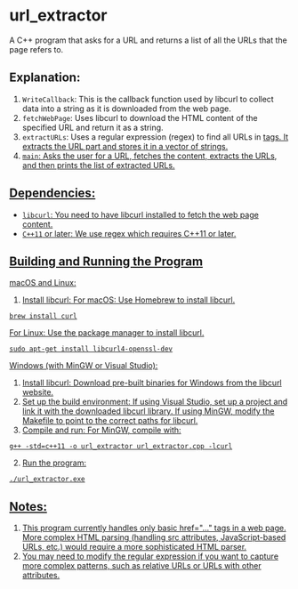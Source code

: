 # url_extractor
A C++ program that asks for a URL and returns a list of all the URLs that the page refers to.

## Explanation:
1. `WriteCallback`:
This is the callback function used by libcurl to collect data into a string as it is downloaded from the web page.
1. `fetchWebPage`:
Uses libcurl to download the HTML content of the specified URL and return it as a string.
1. `extractURLs`:
Uses a regular expression (regex) to find all URLs in <a href="..."> tags. It extracts the URL part and stores it in a vector of strings.
1. `main`:
Asks the user for a URL, fetches the content, extracts the URLs, and then prints the list of extracted URLs.

## Dependencies:
  - `libcurl`: You need to have libcurl installed to fetch the web page content.
  - `C++11` or later: We use regex which requires C++11 or later.

## Building and Running the Program
macOS and Linux:
1. Install libcurl:
For macOS: Use Homebrew to install libcurl.
```
brew install curl
```
For Linux: Use the package manager to install libcurl.
```
sudo apt-get install libcurl4-openssl-dev
```

Windows (with MinGW or Visual Studio):
1. Install libcurl:
Download pre-built binaries for Windows from the libcurl website.
2. Set up the build environment:
If using Visual Studio, set up a project and link it with the downloaded libcurl library.
If using MinGW, modify the Makefile to point to the correct paths for libcurl.
3. Compile and run:
For MinGW, compile with:
```
g++ -std=c++11 -o url_extractor url_extractor.cpp -lcurl
```
2. Run the program:
```
./url_extractor.exe
```

## Notes:
1. This program currently handles only basic href="..." tags in a web page. More complex HTML parsing (handling src attributes, JavaScript-based URLs, etc.) would require a more sophisticated HTML parser.
1. You may need to modify the regular expression if you want to capture more complex patterns, such as relative URLs or URLs with other attributes.

